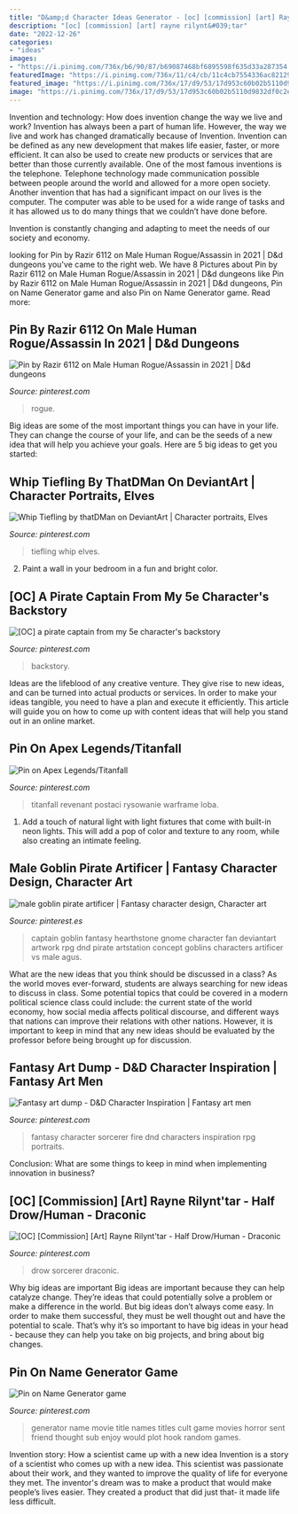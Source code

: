 ```yaml
---
title: "D&amp;d Character Ideas Generator - [oc] [commission] [art] Rayne Rilynt&#039;tar"
description: "[oc] [commission] [art] rayne rilynt&#039;tar"
date: "2022-12-26"
categories:
- "ideas"
images:
- "https://i.pinimg.com/736x/b6/90/87/b69087468bf6895598f635d33a287354.jpg"
featuredImage: "https://i.pinimg.com/736x/11/c4/cb/11c4cb7554336ac821294cfedf44e5d9.jpg"
featured_image: "https://i.pinimg.com/736x/17/d9/53/17d953c60b02b5110d9832df0c2ed275.jpg"
image: "https://i.pinimg.com/736x/17/d9/53/17d953c60b02b5110d9832df0c2ed275.jpg"
---
```



Invention and technology: How does invention change the way we live and work?
Invention has always been a part of human life. However, the way we live and work has changed dramatically because of Invention. Invention can be defined as any new development that makes life easier, faster, or more efficient. It can also be used to create new products or services that are better than those currently available.
One of the most famous inventions is the telephone. Telephone technology made communication possible between people around the world and allowed for a more open society. Another invention that has had a significant impact on our lives is the computer. The computer was able to be used for a wide range of tasks and it has allowed us to do many things that we couldn’t have done before.

Invention is constantly changing and adapting to meet the needs of our society and economy.

	

		
looking for Pin by Razir 6112 on Male Human Rogue/Assassin in 2021 | D&amp;d dungeons you've came to the right web. We have 8 Pictures about Pin by Razir 6112 on Male Human Rogue/Assassin in 2021 | D&amp;d dungeons like Pin by Razir 6112 on Male Human Rogue/Assassin in 2021 | D&amp;d dungeons, Pin on Name Generator game and also Pin on Name Generator game. Read more:
		
    
## Pin By Razir 6112 On Male Human Rogue/Assassin In 2021 | D&amp;d Dungeons

<img loading=lazy src="https://i.pinimg.com/736x/17/d9/53/17d953c60b02b5110d9832df0c2ed275.jpg" onerror="this.onerror=null;this.src='https://tse4.mm.bing.net/th?id=OIP.vj27t6Q3G1UH3O-88Qci8wHaJ9&amp;pid=15.1';" alt="Pin by Razir 6112 on Male Human Rogue/Assassin in 2021 | D&amp;d dungeons">

_Source: pinterest.com_

>rogue. 

	

Big ideas are some of the most important things you can have in your life. They can change the course of your life, and can be the seeds of a new idea that will help you achieve your goals. Here are 5 big ideas to get you started: 

    
## Whip Tiefling By ThatDMan On DeviantArt | Character Portraits, Elves

<img loading=lazy src="https://i.pinimg.com/736x/1c/db/2a/1cdb2a13a63dc69192cbce55d9ab4b62.jpg" onerror="this.onerror=null;this.src='https://tse2.mm.bing.net/th?id=OIP.rrKhVm2LOssm8oEAVvdP8wHaL2&amp;pid=15.1';" alt="Whip Tiefling by thatDMan on DeviantArt | Character portraits, Elves">

_Source: pinterest.com_

>tiefling whip elves. 

	

2. Paint a wall in your bedroom in a fun and bright color.

    
## [OC] A Pirate Captain From My 5e Character&#039;s Backstory

<img loading=lazy src="https://i.pinimg.com/736x/b3/55/7f/b3557ff9616b1bf4e07dc5770bfe5215.jpg" onerror="this.onerror=null;this.src='https://tse4.mm.bing.net/th?id=OIP._jylgHYuHLFt50G25wxeogAAAA&amp;pid=15.1';" alt="[OC] a pirate captain from my 5e character&#039;s backstory">

_Source: pinterest.com_

>backstory. 

	

Ideas are the lifeblood of any creative venture. They give rise to new ideas, and can be turned into actual products or services. In order to make your ideas tangible, you need to have a plan and execute it efficiently. This article will guide you on how to come up with content ideas that will help you stand out in an online market.

    
## Pin On Apex Legends/Titanfall

<img loading=lazy src="https://i.pinimg.com/736x/11/bb/ad/11bbad38d03a182ce9997e72ff55d506.jpg" onerror="this.onerror=null;this.src='https://tse3.mm.bing.net/th?id=OIP.qxK_yphSmDv-o8fqN9-B5QHaKf&amp;pid=15.1';" alt="Pin on Apex Legends/Titanfall">

_Source: pinterest.com_

>titanfall revenant postaci rysowanie warframe loba. 

	

1. Add a touch of natural light with light fixtures that come with built-in neon lights. This will add a pop of color and texture to any room, while also creating an intimate feeling.

    
## Male Goblin Pirate Artificer | Fantasy Character Design, Character Art

<img loading=lazy src="https://i.pinimg.com/736x/b6/90/87/b69087468bf6895598f635d33a287354.jpg" onerror="this.onerror=null;this.src='https://tse4.mm.bing.net/th?id=OIP.YfwlMCqGD6mbeIsCbsw-MQHaJ3&amp;pid=15.1';" alt="male goblin pirate artificer | Fantasy character design, Character art">

_Source: pinterest.es_

>captain goblin fantasy hearthstone gnome character fan deviantart artwork rpg dnd pirate artstation concept goblins characters artificer vs male agus. 

	

What are the new ideas that you think should be discussed in a class?
As the world moves ever-forward, students are always searching for new ideas to discuss in class. Some potential topics that could be covered in a modern political science class could include: the current state of the world economy, how social media affects political discourse, and different ways that nations can improve their relations with other nations. However, it is important to keep in mind that any new ideas should be evaluated by the professor before being brought up for discussion.

    
## Fantasy Art Dump - D&amp;D Character Inspiration | Fantasy Art Men

<img loading=lazy src="https://i.pinimg.com/736x/e5/cf/f6/e5cff6c63cafa2bd571228993e5fec1c.jpg" onerror="this.onerror=null;this.src='https://tse4.mm.bing.net/th?id=OIP.0ZOYIONihZi9Uj36wV2RiwHaKq&amp;pid=15.1';" alt="Fantasy art dump - D&amp;D Character Inspiration | Fantasy art men">

_Source: pinterest.com_

>fantasy character sorcerer fire dnd characters inspiration rpg portraits. 

	

Conclusion: What are some things to keep in mind when implementing innovation in business?
 

    
## [OC] [Commission] [Art] Rayne Rilynt&#039;tar - Half Drow/Human - Draconic

<img loading=lazy src="https://i.pinimg.com/736x/11/c4/cb/11c4cb7554336ac821294cfedf44e5d9.jpg" onerror="this.onerror=null;this.src='https://tse1.mm.bing.net/th?id=OIP.fr6U9J2IFjTkagkyjsJNGQHaLZ&amp;pid=15.1';" alt="[OC] [Commission] [Art] Rayne Rilynt&#039;tar - Half Drow/Human - Draconic">

_Source: pinterest.com_

>drow sorcerer draconic. 

	

Why big ideas are important
Big ideas are important because they can help catalyze change. They’re ideas that could potentially solve a problem or make a difference in the world. But big ideas don’t always come easy. In order to make them successful, they must be well thought out and have the potential to scale.
That’s why it’s so important to have big ideas in your head - because they can help you take on big projects, and bring about big changes.

    
## Pin On Name Generator Game

<img loading=lazy src="https://i.pinimg.com/736x/9e/41/83/9e418311f33907fa3ba28bdeed05ae02--name-generator-cult-movies.jpg" onerror="this.onerror=null;this.src='https://tse1.mm.bing.net/th?id=OIP.Cbi60MnHKvPftouOvWQhZAHaKY&amp;pid=15.1';" alt="Pin on Name Generator game">

_Source: pinterest.com_

>generator name movie title names titles cult game movies horror sent friend thought sub enjoy would plot hook random games. 

	

Invention story: How a scientist came up with a new idea
Invention is a story of a scientist who comes up with a new idea. This scientist was passionate about their work, and they wanted to improve the quality of life for everyone they met. The inventor's dream was to make a product that would make people’s lives easier. They created a product that did just that- it made life less difficult.


